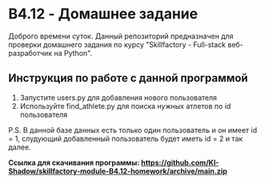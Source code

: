 # B4.12 - Домашнее задание
Доброго времени суток. Данный репозиторий предназначен для проверки домашнего задания по курсу "Skillfactory - Full-stack веб-разработчик на Python".

## Инструкция по работе с данной программой
1) Запустите users.py для добавления нового пользователя
2) Используйте find_athlete.py для поиска нужных атлетов по id пользователя

P.S. В данной базе данных есть только один пользователь и он имеет id = 1, слудующий добавленный пользователь будет иметь id = 2 и так далее.

**Ссылка для скачивания программы: https://github.com/KI-Shadow/skillfactory-module-B4.12-homework/archive/main.zip**
